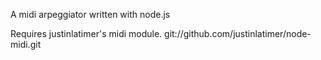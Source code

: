 A midi arpeggiator written with node.js

Requires justinlatimer's midi module.
git://github.com/justinlatimer/node-midi.git

